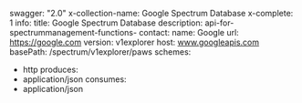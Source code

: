 swagger: "2.0"
x-collection-name: Google Spectrum Database
x-complete: 1
info:
  title: Google Spectrum Database
  description: api-for-spectrummanagement-functions-
  contact:
    name: Google
    url: https://google.com
  version: v1explorer
host: www.googleapis.com
basePath: /spectrum/v1explorer/paws
schemes:
- http
produces:
- application/json
consumes:
- application/json